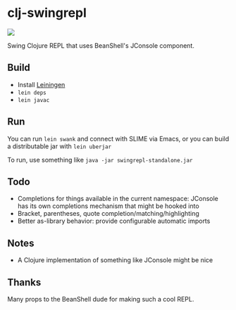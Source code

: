 clj-swingrepl
=============

![](http://people.rit.edu/~awd4182/cljrepl.png)

Swing Clojure REPL that uses BeanShell's JConsole component.

Build
-----

* Install [Leiningen](http://github.com/technomancy/leiningen)
* `lein deps`
* `lein javac`

Run
---

You can run `lein swank` and connect with SLIME via Emacs, or you can build a distributable jar with `lein uberjar`

To run, use something like `java -jar swingrepl-standalone.jar`

Todo
----

* Completions for things available in the current namespace: JConsole has its own completions mechanism that might be hooked into
* Bracket, parentheses, quote completion/matching/highlighting
* Better as-library behavior: provide configurable automatic imports

Notes
-----

* A Clojure implementation of something like JConsole might be nice

Thanks
------

Many props to the BeanShell dude for making such a cool REPL.
